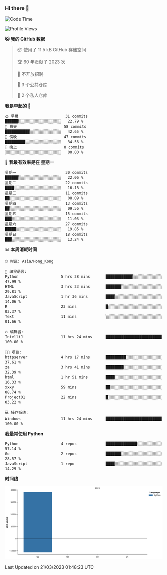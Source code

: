 ### Hi there 👋

<!--
**Mrzqd/Mrzqd** is a ✨ _special_ ✨ repository because its `README.md` (this file) appears on your GitHub profile.

Here are some ideas to get you started:

- 🔭 I’m currently working on ...
- 🌱 I’m currently learning ...
- 👯 I’m looking to collaborate on ...
- 🤔 I’m looking for help with ...
- 💬 Ask me about ...
- 📫 How to reach me: ...
- 😄 Pronouns: ...
- ⚡ Fun fact: ...
-->
<!--START_SECTION:waka-->
![Code Time](http://img.shields.io/badge/Code%20Time-68%20hrs%2029%20mins-blue)

![Profile Views](http://img.shields.io/badge/%E4%B8%AA%E4%BA%BA%E8%B5%84%E6%96%99%E8%A7%82%E7%9C%8B%E6%AC%A1%E6%95%B0-10-blue)

**🐱 我的 GitHub 数据** 

> 📦  使用了 11.5 kB GitHub 存储空间 
 > 
> 🏆 60 年贡献了 2023 次
 > 
> 🚫 不开放招聘
 > 
> 📜 3 个公共仓库 
 > 
> 🔑 2 个私人仓库 
 > 
**我是早起的 🐤** 

```text
🌞 早晨                     31 commits          ██████░░░░░░░░░░░░░░░░░░░   22.79 % 
🌆 白天                     58 commits          ███████████░░░░░░░░░░░░░░   42.65 % 
🌃 傍晚                     47 commits          █████████░░░░░░░░░░░░░░░░   34.56 % 
🌙 晚上                     0 commits           ░░░░░░░░░░░░░░░░░░░░░░░░░   00.00 % 
```
📅 **我最有效率是在 星期一** 

```text
星期一                      30 commits          ██████░░░░░░░░░░░░░░░░░░░   22.06 % 
星期二                      22 commits          ████░░░░░░░░░░░░░░░░░░░░░   16.18 % 
星期三                      11 commits          ██░░░░░░░░░░░░░░░░░░░░░░░   08.09 % 
星期四                      13 commits          ██░░░░░░░░░░░░░░░░░░░░░░░   09.56 % 
星期五                      15 commits          ███░░░░░░░░░░░░░░░░░░░░░░   11.03 % 
星期六                      27 commits          █████░░░░░░░░░░░░░░░░░░░░   19.85 % 
星期日                      18 commits          ███░░░░░░░░░░░░░░░░░░░░░░   13.24 % 
```


📊 **本周消耗时间** 

```text
🕑︎ 时区: Asia/Hong_Kong

💬 编程语言: 
Python                   5 hrs 28 mins       ████████████░░░░░░░░░░░░░   47.99 % 
HTML                     3 hrs 23 mins       ███████░░░░░░░░░░░░░░░░░░   29.81 % 
JavaScript               1 hr 36 mins        ████░░░░░░░░░░░░░░░░░░░░░   14.06 % 
R                        23 mins             █░░░░░░░░░░░░░░░░░░░░░░░░   03.37 % 
Text                     11 mins             ░░░░░░░░░░░░░░░░░░░░░░░░░   01.66 % 

🔥 编辑器: 
IntelliJ                 11 hrs 24 mins      █████████████████████████   100.00 % 

🐱‍💻 项目: 
httpserver               4 hrs 17 mins       █████████░░░░░░░░░░░░░░░░   37.61 % 
za                       3 hrs 41 mins       ████████░░░░░░░░░░░░░░░░░   32.39 % 
html                     1 hr 51 mins        ████░░░░░░░░░░░░░░░░░░░░░   16.33 % 
xxxy                     59 mins             ██░░░░░░░░░░░░░░░░░░░░░░░   08.74 % 
Project01                22 mins             █░░░░░░░░░░░░░░░░░░░░░░░░   03.22 % 

💻 操作系统: 
Windows                  11 hrs 24 mins      █████████████████████████   100.00 % 
```

**我最常使用 Python** 

```text
Python                   4 repos             ██████████████░░░░░░░░░░░   57.14 % 
Go                       2 repos             ███████░░░░░░░░░░░░░░░░░░   28.57 % 
JavaScript               1 repo              ████░░░░░░░░░░░░░░░░░░░░░   14.29 % 
```



**时间线**

![Lines of Code chart](https://raw.githubusercontent.com/Mrzqd/Mrzqd/main/assets/bar_graph.png)


 Last Updated on 21/03/2023 01:48:23 UTC
<!--END_SECTION:waka-->
